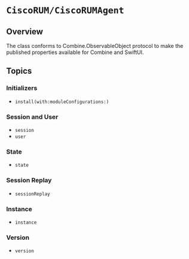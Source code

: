 # ``CiscoRUM/CiscoRUMAgent``

## Overview

The class conforms to Combine.ObservableObject protocol to make the published properties available for Combine and SwiftUI.


## Topics

### Initializers

- ``install(with:moduleConfigurations:)``


### Session and User

- ``session``
- ``user``


### State

- ``state``


### Session Replay

- ``sessionReplay``


### Instance

- ``instance``


### Version

- ``version``
